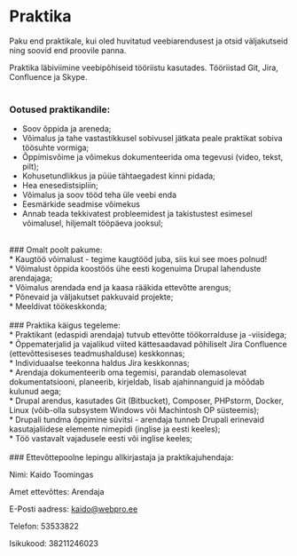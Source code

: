 # Praktika
Paku end praktikale, kui oled huvitatud veebiarendusest ja otsid väljakutseid ning soovid end proovile panna.

Praktika läbiviimine veebipõhiseid tööriistu kasutades. Tööriistad Git, Jira, Confluence ja Skype.</br>
</br>
### Ootused praktikandile:</br>
* Soov õppida ja areneda;</br>
* Võimalus ja tahe vastastikkusel sobivusel jätkata peale praktikat sobiva töösuhte vormiga;</br>
* Õppimisvõime ja võimekus dokumenteerida oma tegevusi (video, tekst, pilt);</br>
* Kohusetundlikkus ja püüe tähtaegadest kinni pidada;</br>
* Hea enesedistsipliin;</br>
* Võimalus ja soov tööd teha üle veebi enda
* Eesmärkide seadmise võimekus
* Annab teada tekkivatest probleemidest ja takistustest esimesel võimalusel, hiljemalt tööpäeva jooksul;</br>
</br>
### Omalt poolt pakume:</br>
* Kaugtöö võimalust - tegime kaugtööd juba, siis kui see moes polnud!</br>
* Võimalust õppida koostöös ühe eesti kogenuima Drupal lahenduste arendajaga;</br>
* Võimalus arendada end ja kaasa rääkida ettevõtte arengus;</br>
* Põnevaid ja väljakutset pakkuvaid projekte;</br>
* Meeldivat töökeskkonda;</br>
</br>
### Praktika käigus tegeleme:</br>
* Praktikant (edaspidi arendaja) tutvub ettevõtte töökorralduse ja -viisidega;</br>
* Õppematerjalid ja vajalikud viited kättesaadavad põhiliselt Jira Confluence (ettevõttesiseses teadmushalduse) keskkonnas;</br>
* Individuaalse teekonna haldus Jira keskkonnas;</br>
* Arendaja dokumenteerib oma tegemisi, parandab olemasolevat dokumentatsiooni, planeerib, kirjeldab, lisab ajahinnanguid ja mõõdab kulunud aega;</br>
* Drupal arendus, kasutades Git (Bitbucket), Composer, PHPstorm, Docker, Linux (võib-olla subsystem Windows või Machintosh OP süsteemis);</br>
* Drupali tundma õppimine süvitsi - arendaja tunneb Drupali erinevaid kasutajaliidese elemente nimepidi (inglise ja eesti keeles);</br>
* Töö vastavalt vajadusele eesti või inglise keeles;</br>
</br>
### Ettevõttepoolne lepingu allkirjastaja ja praktikajuhendaja:

Nimi: Kaido Toomingas

Amet ettevõttes: Arendaja

E-Posti aadress: kaido@webpro.ee

Telefon: 53533822

Isikukood: 38211246023


